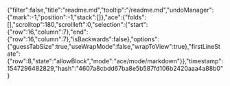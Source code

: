 {"filter":false,"title":"readme.md","tooltip":"/readme.md","undoManager":{"mark":-1,"position":-1,"stack":[]},"ace":{"folds":[],"scrolltop":180,"scrollleft":0,"selection":{"start":{"row":16,"column":7},"end":{"row":16,"column":7},"isBackwards":false},"options":{"guessTabSize":true,"useWrapMode":false,"wrapToView":true},"firstLineState":{"row":8,"state":"allowBlock","mode":"ace/mode/markdown"}},"timestamp":1547296482829,"hash":"4607a8cbdd67ba8e5b587fd106b2420aaa4a88b0"}